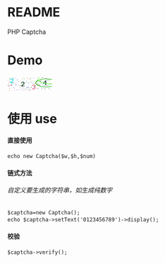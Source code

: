 # README
PHP Captcha
# Demo
![captcha](demo.png)


# 使用 use
#### 直接使用
````
echo new Captcha($w,$h,$num)
````

#### 链式方法
###### 自定义要生成的字符串，如生成纯数字
````
$captcha=new Captcha();
echo $captcha->setText('0123456789')->display();
````

#### 校验

````
$captcha->verify();
````

